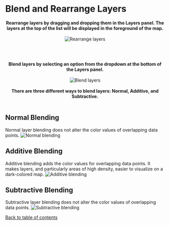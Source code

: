 # Blend and Rearrange Layers
<p align="center">
  <b>Rearrange layers by dragging and dropping them in the Layers panel. The layers at the top of the list will be displayed in the foreground of the map. 
</b>
  <br><br>
  <img src="https://d1a3f4spazzrp4.cloudfront.net/indranildeveloper-kepler.gl/documentation/image44.png" alt="Rearrange layers"/>
  
  <br><br>
</p>

<p align="center">
  <b>Blend layers by selecting an option from the dropdown at the bottom of the Layers panel.</b>
  <br><br>
  <img src="https://d1a3f4spazzrp4.cloudfront.net/indranildeveloper-kepler.gl/documentation/image10.png" alt="Blend layers"/>
  <br><br>
  <b>There are three different ways to blend layers: Normal, Additive, and Subtractive.</b>
  <br><br>
</p>


## Normal Blending
Normal layer blending does not alter the color values of overlapping data points. 
![Normal blending](https://d1a3f4spazzrp4.cloudfront.net/indranildeveloper-kepler.gl/documentation/image19.png "Normal blending")

## Additive Blending
Additive blending adds the color values for overlapping data points. It makes layers, and particularly areas of high density, easier to visualize on a dark-colored map.
![Additive blending](https://d1a3f4spazzrp4.cloudfront.net/indranildeveloper-kepler.gl/documentation/image34.png "Additive blending")

## Subtractive Blending
Subtractive layer blending does not alter the color values of overlapping data points. 
![Subtractive blending](https://d1a3f4spazzrp4.cloudfront.net/indranildeveloper-kepler.gl/documentation/image26.png "Subtractive blending")

[Back to table of contents](../../README.md)

